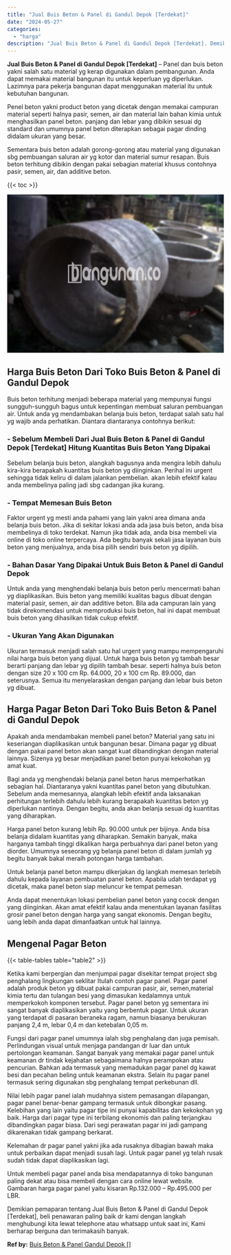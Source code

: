 ```yaml
---
title: "Jual Buis Beton & Panel di Gandul Depok [Terdekat]"
date: "2024-05-27"
categories: 
  - "harga"
description: "Jual Buis Beton & Panel di Gandul Depok [Terdekat]. Demikian pemaparan tentang Jual Buis Beton & Panel di Gandul Depok [Terdekat], beli penawaran paling ba..."
---
```


**Jual Buis Beton & Panel di Gandul Depok \[Terdekat\]** – Panel dan buis beton yakni salah satu material yg kerap digunakan dalam pembangunan. Anda dapat memakai material bangunan itu untuk keperluan yg diperlukan. Lazimnya para pekerja bangunan dapat menggunakan material itu untuk kebutuhan bangunan.

Penel beton yakni product beton yang dicetak dengan memakai campuran material seperti halnya pasir, semen, air dan material lain bahan kimia untuk menghasilkan panel beton. panjang dan lebar yang dibikin sesuai dg standard dan umumnya panel beton diterapkan sebagai pagar dinding didalam ukuran yang besar.

Sementara buis beton adalah gorong-gorong atau material yang digunakan sbg pembuangan saluran air yg kotor dan material sumur resapan. Buis beton terhitung dibikin dengan pakai sebagian material khusus contohnya pasir, semen, air, dan additive beton.

{{< toc >}}

![Jual Buis Beton & Panel di Gandul Depok [Terdekat]](/images/jual-panel-buis-beton-murah-32.png)

## Harga Buis Beton Dari Toko Buis Beton & Panel di Gandul Depok

Buis beton terhitung menjadi beberapa material yang mempunyai fungsi sungguh-sungguh bagus untuk kepentingan membuat saluran pembuangan air. Untuk anda yg mendambakan belanja buis beton, terdapat salah satu hal yg wajib anda perhatikan. Diantara diantaranya contohnya berikut:

### \- Sebelum Membeli Dari Jual Buis Beton & Panel di Gandul Depok \[Terdekat\] Hitung Kuantitas Buis Beton Yang Dipakai

Sebelum belanja buis beton, alangkah bagusnya anda mengira lebih dahulu kira-kira berapakah kuantitas buis beton yg diinginkan. Perihal ini urgent sehingga tidak keliru di dalam jalankan pembelian. akan lebih efektif kalau anda membelinya paling jadi sbg cadangan jika kurang.

### \- Tempat Memesan Buis Beton

Faktor urgent yg mesti anda pahami yang lain yakni area dimana anda belanja buis beton. Jika di sekitar lokasi anda ada jasa buis beton, anda bisa membelinya di toko terdekat. Namun jika tidak ada, anda bisa membeli via online di toko online terpercaya. Ada begitu banyak sekali jasa layanan buis beton yang menjualnya, anda bisa pilih sendiri buis beton yg dipilih.

### \- Bahan Dasar Yang Dipakai Untuk Buis Beton & Panel di Gandul Depok

Untuk anda yang menghendaki belanja buis beton perlu mencermati bahan yg diaplikasikan. Buis beton yang memiliki kualitas bagus dibuat dengan material pasir, semen, air dan additive beton. Bila ada campuran lain yang tidak direkomendasi untuk memproduksi buis beton, hal ini dapat membuat buis beton yang dihasilkan tidak cukup efektif.

### \- Ukuran Yang Akan Digunakan

Ukuran termasuk menjadi salah satu hal urgent yang mampu mempengaruhi nilai harga buis beton yang dijual. Untuk harga buis beton yg tambah besar berarti panjang dan lebar yg dipilih tambah besar. seperti halnya buis beton dengan size 20 x 100 cm Rp. 64.000, 20 x 100 cm Rp. 89.000, dan seterusnya. Semua itu menyelaraskan dengan panjang dan lebar buis beton yg dibuat.

## Harga Pagar Beton Dari Toko Buis Beton & Panel di Gandul Depok

Apakah anda mendambakan membeli panel beton? Material yang satu ini keseriangan diaplikasikan untuk bangunan besar. Dimana pagar yg dibuat dengan pakai panel beton akan sangat kuat dibandingkan dengan material lainnya. Sizenya yg besar menjadikan panel beton punyai kekokohan yg amat kuat.

Bagi anda yg menghendaki belanja panel beton harus memperhatikan sebagian hal. Diantaranya yakni kuantitas panel beton yang dibutuhkan. Sebelum anda memesannya, alangkah lebih efektif anda laksanakan perhitungan terlebih dahulu lebih kurang berapakah kuantitas beton yg diperlukan nantinya. Dengan begitu, anda akan belanja sesuai dg kuantitas yang diharapkan.

Harga panel beton kurang lebih Rp. 90.000 untuk per bijinya. Anda bisa belanja didalam kuantitas yang diharapkan. Semakin banyak, maka harganya tambah tinggi dikalikan harga perbuahnya dari panel beton yang diorder. Umumnya seseorang yg belanja panel beton di dalam jumlah yg begitu banyak bakal meraih potongan harga tambahan.

Untuk belanja panel beton mampu dikerjakan dg langkah memesan terlebih dahulu kepada layanan pembuatan panel beton. Apabila udah terdapat yg dicetak, maka panel beton siap meluncur ke tempat pemesan.

Anda dapat menentukan lokasi pembelian panel beton yang cocok dengan yang diinginkan. Akan amat efektif kalau anda menentukan layanan fasilitas grosir panel beton dengan harga yang sangat ekonomis. Dengan begitu, uang lebih anda dapat dimanfaatkan untuk hal lainnya.

## Mengenal Pagar Beton

{{< table-tables table="table2" >}}

Ketika kami berpergian dan menjumpai pagar disekitar tempat project sbg penghalang lingkungan seklitar Itulah contoh pagar panel. Pagar panel adalah produk beton yg dibuat pakai campuran pasir, air, semen,material kimia tertu dan tulangan besi yang dimasukan kedalamnya untuk memperkokoh komponen tersebut. Pagar panel beton yg sementara ini sangat banyak diaplikasikan yaitu yang berbentuk pagar. Untuk ukuran yang terdapat di pasaran beraneka ragam, namun biasanya berukuran panjang 2,4 m, lebar 0,4 m dan ketebalan 0,05 m.

Fungsi dari pagar panel umumnya ialah sbg penghalang dan juga pemisah. Perlindungan visual untuk menjaga pandangan dr luar dan untuk pertolongan keamanan. Sangat banyak yang memakai pagar panel untuk keamanan dr tindak kejahatan sebagaimana halnya perampokan atau pencurian. Bahkan ada termasuk yang memadukan pagar panel dg kawat besi dan pecahan beling untuk keamanan ekstra. Selain itu pagar panel termasuk sering digunakan sbg penghalang tempat perkebunan dll.

Nilai lebih pagar panel ialah mudahnya sistem pemasangan dilapangan, pagar panel benar-benar gampang termasuk untuk dibongkar pasang. Kelebihan yang lain yaitu pagar tipe ini punyai kapabilitas dan kekokohan yg baik. Harga dari pagar type ini terbilang ekonomis dan paling terjangkau dibandingkan pagar biasa. Dari segi perawatan pagar ini jadi gampang dikarenakan tidak gampang berkarat.

Kelemahan dr pagar panel yakni jika ada rusaknya dibagian bawah maka untuk perbaikan dapat menjadi susah lagi. Untuk pagar panel yg telah rusak sudah tidak dapat diaplikasikan lagi.

Untuk membeli pagar panel anda bisa mendapatannya di toko bangunan paling dekat atau bisa membeli dengan cara online lewat website. Gambaran harga pagar panel yaitu kisaran Rp.132.000 – Rp.495.000 per LBR.

Demikian pemaparan tentang Jual Buis Beton & Panel di Gandul Depok \[Terdekat\], beli penawaran paling baik dr kami dengan langkah menghubungi kita lewat telephone atau whatsapp untuk saat ini, Kami berharap berguna dan terimakasih banyak.

**Ref by:** [Buis Beton & Panel Gandul Depok []](https://id.wikipedia.org/wiki/Buis)
